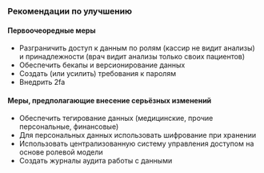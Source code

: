 ### Рекомендации по улучшению

#### Первоочеоредные меры
- Разграничить доступ к данным по ролям (кассир не видит анализы) и принадлежности (врач видит анализы только своих пациентов)
- Обеспечить бекапы и версионирование данных
- Создать (или усилить) требования к паролям
- Внедрить 2fa

#### Меры, предполагающие внесение серьёзных изменений
- Обеспечить тегирование данных (медицинские, прочие персональные, финансовые)
- Для персональных данных использовать шифрование при хранении
- Использовать централизованную систему управления доступом на основе ролевой модели
- Создать журналы аудита работы с данными
